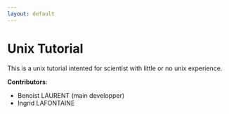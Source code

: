 ```yaml
---
layout: default
---
```



Unix Tutorial
=============

This is a unix tutorial intented for scientist with little or no unix experience.

**Contributors**:

- Benoist LAURENT (main developper)
- Ingrid LAFONTAINE
